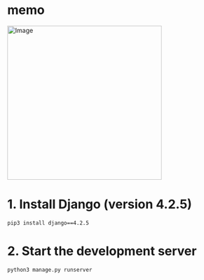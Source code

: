 # memo

<img width="352" alt="Image" src="https://github.com/user-attachments/assets/9d0c07f4-f721-431e-b70e-c1b1752141f3" />
<br>

# 1. Install Django (version 4.2.5)
```bash
pip3 install django==4.2.5
```

# 2. Start the development server
```bash
python3 manage.py runserver
```